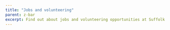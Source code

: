 ```yaml
---
title: "Jobs and volunteering"
parent: z-bar
excerpt: Find out about jobs and volunteering opportunities at Suffolk Libraries.
---
```

